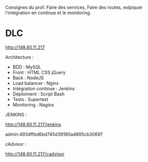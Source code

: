 Consignes du prof: Faire des services, Faire des routes, exlpiquer l'intégration en continue et le monitoring.

# DLC
http://148.60.11.217

Architecture :
- BDD : MySQL
- Front : HTML CSS jQuery
- Back : NodeJS
- Load balancer : Nginx
- Intégration continue : Jenkins
- Déploiment : Script Bash
- Tests : Supertest
- Monitoring : Nagios

JENKINS :

http://148.60.11.217/jenkins

admin:493dffbd6bd745d39180a4895cb30697

cAdvisor : 

http://148.60.11.217/cadvisor

